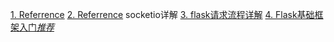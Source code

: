 [1. Referrence](https://www.cnblogs.com/MnCu8261/p/10013702.html)
[2. Referrence](https://www.cnblogs.com/minsons/p/8251780.html) socketio详解
[3. flask请求流程详解](https://www.bbsmax.com/A/A7zg68LPd4/)
[4. Flask基础框架入门*推荐*](https://www.bilibili.com/video/BV19V411H7qH)

